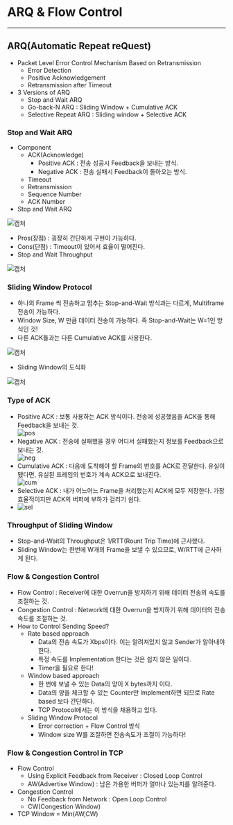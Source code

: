 # ARQ & Flow Control 
---
## ARQ(Automatic Repeat reQuest)
- Packet Level Error Control Mechanism Based on Retransmission
  - Error Detection
  - Positive Acknowledgement
  - Retransmission after Timeout
- 3 Versions of ARQ
  - Stop and Wait ARQ
  - Go-back-N ARQ : Sliding Window + Cumulative ACK
  - Selective Repeat ARQ : Sliding window + Selective ACK

### Stop and Wait ARQ
- Component
  - ACK(Acknowledge)
    - Positive ACK : 전송 성공시 Feedback을 보내는 방식.
    - Negative ACK : 전송 실패시 Feedback이 돌아오는 방식.
  - Timeout
  - Retransmission
  - Sequence Number
  - ACK Number
- Stop and Wait ARQ  

![캡처](https://user-images.githubusercontent.com/71700079/117284171-84728f00-aea1-11eb-81e3-d1b906c0b98c.PNG)  

  - Pros(장점) : 굉장히 간단하게 구현이 가능하다.
  - Cons(단점) : Timeout이 있어서 효율이 떨어진다.
  - Stop and Wait Throughput  
  
  ![캡처](https://user-images.githubusercontent.com/71700079/117286275-f0ee8d80-aea3-11eb-8887-6f89f8f9522e.PNG)  
  
### Sliding Window Protocol
- 하나의 Frame 씩 전송하고 멈추는 Stop-and-Wait 방식과는 다르게, Multiframe 전송이 가능하다.
- Window Size, W 만큼 데이터 전송이 가능하다. 즉 Stop-and-Wait는 W=1인 방식인 것!
- 다른 ACK들과는 다른 Cumulative ACK를 사용한다.  

![캡처](https://user-images.githubusercontent.com/71700079/117614848-dc600d00-b1a3-11eb-8118-cde278322024.PNG)  

- Sliding Window의 도식화  

![캡처](https://user-images.githubusercontent.com/71700079/117614995-16c9aa00-b1a4-11eb-9c83-29381761a8ec.PNG)  

### Type of ACK
- Positive ACK : 보통 사용하는 ACK 방식이다. 전송에 성공했음을 ACK을 통해 Feedback을 보내는 것.  
![pos](https://user-images.githubusercontent.com/71700079/117615108-3e207700-b1a4-11eb-89ff-20317b4eee57.PNG)  
- Negative ACK : 전송에 실패했을 경우 어디서 실패했는지 정보를 Feedback으로 보내는 것.  
![neg](https://user-images.githubusercontent.com/71700079/117615126-42e52b00-b1a4-11eb-9603-e6cf1c400f6d.PNG)  
- Cumulative ACK : 다음에 도착해야 할 Frame의 번호를 ACK로 전달한다. 유실이 됐다면, 유실된 프레임의 번호가 계속 ACK으로 보내진다.  
![cum](https://user-images.githubusercontent.com/71700079/117616073-973cda80-b1a5-11eb-87b8-634996c548e6.PNG)  
- Selective ACK : 내가 어느어느 Frame을 처리했는지 ACK에 모두 저장한다. 가장 효율적이지만 ACK의 버퍼에 부하가 걸리기 쉽다.  
- ![sel](https://user-images.githubusercontent.com/71700079/117616088-9b68f800-b1a5-11eb-9908-19324a3795f9.PNG)  

### Throughput of Sliding Window
- Stop-and-Wait의 Throughput은 1/RTT(Rount Trip Time)에 근사했다.
- Sliding Window는 한번에 W개의 Frame을 보낼 수 있으므로, W/RTT에 근사하게 된다.

### Flow & Congestion Control
- Flow Control : Receiver에 대한 Overrun을 방지하기 위해 데이터 전송의 속도를 조절하는 것.
- Congestion Control : Network에 대한 Overrun을 방지하기 위해 데이터의 전송 속도를 조절하는 것.
- How to Control Sending Speed?
  - Rate based approach
    - Data의 전송 속도가 Xbps이다. 이는 알려져있지 않고 Sender가 알아내야한다.
    - 특정 속도를 Implementation 한다는 것은 쉽지 않은 일이다.
    - Timer을 필요로 한다!
  - Window based approach
    - 한 번에 보낼 수 있는 Data의 양이 X bytes까지 이다.
    - Data의 양을 체크할 수 있는 Counter만 Implement하면 되므로 Rate based 보다 간단하다.
    - TCP Protocol에서는 이 방식을 채용하고 있다.
  - Sliding Window Protocol
    - Error correction + Flow Control 방식
    - Window size W를 조절하면 전송속도가 조절이 가능하다!

### Flow & Congestion Control in TCP
- Flow Control
  - Using Explicit Feedback from Receiver : Closed Loop Control
  - AW(Advertise Window) : 남은 가용한 버퍼가 얼마나 있는지를 알려준다.
- Congestion Control
  - No Feedback from Network : Open Loop Control
  - CW(Congestion Window)
- TCP Window = Min(AW,CW)
